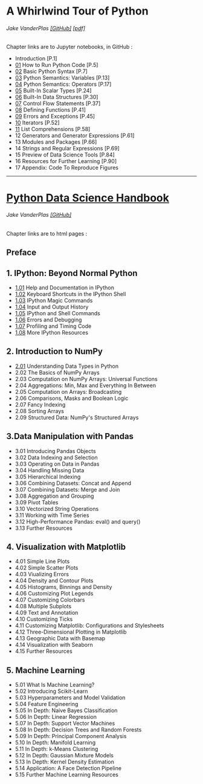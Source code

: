 # A Whirlwind Tour of Python
###### Jake VanderPlas [[GitHub]](https://github.com/jakevdp/WhirlwindTourOfPython) [[pdf]](http://www.oreilly.com/programming/free/files/a-whirlwind-tour-of-python.pdf)

Chapter links are to Jupyter notebooks, in GitHub :

* Introduction [P.1]
* [01](http://nbviewer.jupyter.org/github/jakevdp/WhirlwindTourOfPython/blob/master/01-How-to-Run-Python-Code.ipynb) How to Run Python Code [P.5]
* [02](http://nbviewer.jupyter.org/github/jakevdp/WhirlwindTourOfPython/blob/master/02-Basic-Python-Syntax.ipynb) Basic Python Syntax [P.7]
* [03](http://nbviewer.jupyter.org/github/jakevdp/WhirlwindTourOfPython/blob/master/03-Semantics-Variables.ipynb) Python Semantics: Variables [P.13]
* [04](http://nbviewer.jupyter.org/github/jakevdp/WhirlwindTourOfPython/blob/master/04-Semantics-Operators.ipynb) Python Semantics: Operators [P.17]
* [05](http://nbviewer.jupyter.org/github/jakevdp/WhirlwindTourOfPython/blob/master/05-Built-in-Scalar-Types.ipynb) Built-In Scalar Types [P.24]
* [06](http://nbviewer.jupyter.org/github/jakevdp/WhirlwindTourOfPython/blob/master/06-Built-in-Data-Structures.ipynb) Built-In Data Structures [P.30]
* [07](http://nbviewer.jupyter.org/github/jakevdp/WhirlwindTourOfPython/blob/master/07-Control-Flow-Statements.ipynb) Control Flow Statements [P.37]
* [08](http://nbviewer.jupyter.org/github/jakevdp/WhirlwindTourOfPython/blob/master/08-Defining-Functions.ipynb) Defining Functions [P.41]
* [09](http://nbviewer.jupyter.org/github/jakevdp/WhirlwindTourOfPython/blob/master/09-Errors-and-Exceptions.ipynb) Errors and Exceptions [P.45]
* [10](http://nbviewer.jupyter.org/github/jakevdp/WhirlwindTourOfPython/blob/master/10-Iterators.ipynb) Iterators [P.52]
* [11](http://nbviewer.jupyter.org/github/jakevdp/WhirlwindTourOfPython/blob/master/11-List-Comprehensions.ipynb) List Comprehensions [P.58]
* 12 Generators and Generator Expressions [P.61]
* 13 Modules and Packages [P.66]
* 14 Strings and Regular Expressions [P.69]
* 15 Preview of Data Science Tools [P.84]
* 16 Resources for Further Learning [P.90]
* 17 Appendix: Code To Reproduce Figures

---

# [Python Data Science Handbook](https://jakevdp.github.io/PythonDataScienceHandbook/)
###### Jake VanderPlas [[GitHub]](https://github.com/jakevdp/PythonDataScienceHandbook)

Chapter links are to html pages :

## Preface

## 1. IPython: Beyond Normal Python
* [1.01](https://jakevdp.github.io/PythonDataScienceHandbook/01.01-help-and-documentation.html) Help and Documentation in IPython
* [1.02](https://jakevdp.github.io/PythonDataScienceHandbook/01.02-shell-keyboard-shortcuts.html) Keyboard Shortcuts in the IPython Shell
* [1.03](https://jakevdp.github.io/PythonDataScienceHandbook/01.03-magic-commands.html) IPython Magic Commands
* [1.04](https://jakevdp.github.io/PythonDataScienceHandbook/01.04-input-output-history.html) Input and Output History
* [1.05](https://jakevdp.github.io/PythonDataScienceHandbook/01.05-ipython-and-shell-commands.html) IPython and Shell Commands
* [1.06](https://jakevdp.github.io/PythonDataScienceHandbook/01.06-errors-and-debugging.html) Errors and Debugging
* [1.07](https://jakevdp.github.io/PythonDataScienceHandbook/01.07-timing-and-profiling.html) Profiling and Timing Code
* [1.08](https://jakevdp.github.io/PythonDataScienceHandbook/01.08-more-ipython-resources.html) More IPython Resources

## 2. Introduction to NumPy
* [2.01](https://jakevdp.github.io/PythonDataScienceHandbook/02.01-understanding-data-types.html) Understanding Data Types in Python
* 2.02 The Basics of NumPy Arrays
* 2.03 Computation on NumPy Arrays: Universal Functions
* 2.04 Aggregations: Min, Max and Everything In Between
* 2.05 Computation on Arrays: Broadcasting
* 2.06 Comparisons, Masks and Boolean Logic
* 2.07 Fancy Indexing
* 2.08 Sorting Arrays
* 2.09 Structured Data: NumPy's Structured Arrays

## 3.Data Manipulation with Pandas
* 3.01 Introducing Pandas Objects
* 3.02 Data Indexing and Selection
* 3.03 Operating on Data in Pandas
* 3.04 Handling Missing Data
* 3.05 Hierarchical Indexing
* 3.06 Combining Datasets: Concat and Append
* 3.07 Combining Datasets: Merge and Join
* 3.08 Aggregation and Grouping
* 3.09 Pivot Tables
* 3.10 Vectorized String Operations
* 3.11 Working with Time Series
* 3.12 High-Performance Pandas: eval() and query()
* 3.13 Further Resources

## 4. Visualization with Matplotlib
* 4.01 Simple Line Plots
* 4.02 Simple Scatter Plots
* 4.03 Viualizing Errors
* 4.04 Density and Contour Plots
* 4.05 Histograms, Binnings and Density
* 4.06 Customizing Plot Legends
* 4.07 Customizing Colorbars
* 4.08 Multiple Subplots
* 4.09 Text and Annotation
* 4.10 Customizing Ticks
* 4.11 Customizing Matplotlib: Configurations and Stylesheets
* 4.12 Three-Dimensional Plotting in Matplotlib
* 4.13 Geographic Data with Basemap
* 4.14 Visualization with Seaborn
* 4.15 Further Resources


## 5. Machine Learning
* 5.01 What Is Machine Learning?
* 5.02 Introducing Scikit-Learn
* 5.03 Hyperparameters and Model Validation
* 5.04 Feature Engineering
* 5.05 In Depth: Naive Bayes Classification
* 5.06 In Depth: Linear Regression
* 5.07 In Depth: Support Vector Machines
* 5.08 In Depth: Decision Trees and Random Forests
* 5.09 In Depth: Principal Component Analysis
* 5.10 In Depth: Manifold Learning
* 5.11 In Depth: k-Means Clustering
* 5.12 In Depth: Gaussian Mixture Models
* 5.13 In Depth: Kernel Density Estimation
* 5.14 Application: A Face Detection Pipeline
* 5.15 Further Machine Learning Resources

